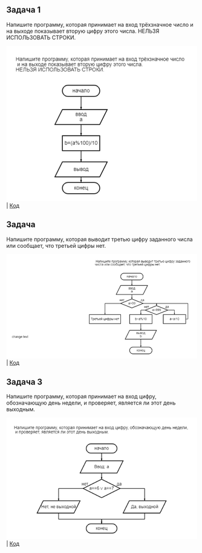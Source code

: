 ## Задача 1
Напишите программу, которая принимает на вход трёхзначное число и на выходе показывает вторую цифру этого числа.
НЕЛЬЗЯ ИСПОЛЬЗОВАТЬ СТРОКИ.

![Блок-схема](EXAMPLE1\diagram_1.png) | [Код](EXAMPLE1\Program.cs)

## Задача 
Напишите программу, которая выводит третью цифру заданного числа или сообщает, что третьей цифры нет.

![Блок-схема](EXAMPLE2\diagram2.png) | [Код](EXAMPLE2\Program.cs)

## Задача 3
Напишите программу, которая принимает на вход цифру, обозначающую день недели, и проверяет, является ли этот день выходным.

![Блок-схема](EXAMPLE3\diagram3.png) | [Код](EXAMPLE3\Program.cs)